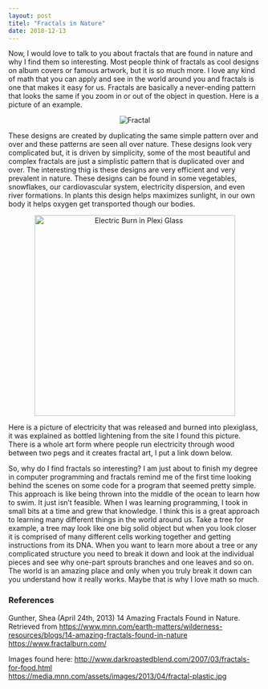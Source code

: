 ```yaml
---
layout: post  
titel: "Fractals in Nature"
date: 2018-12-13
---
```


Now, I would love to talk to you about fractals that are found in nature and why I find them so interesting. Most people think of fractals 
as cool designs on album covers or famous artwork, but it is so much more. I love any kind of math that you can apply and see in the world 
around you and fractals is one that makes it easy for us. Fractals are basically a never-ending pattern that looks the same if you zoom in 
or out of the object in question. Here is a picture of an example.  

<p align="center">
    <img src="{{ site.url }}/images/blog/fractal.jpg" alt="Fractal"/>
</p>

These designs are created by duplicating the same simple pattern over and over and these patterns are seen all over nature. These designs 
look very complicated but, it is driven by simplicity, some of the most beautiful and complex fractals are just a simplistic pattern that 
is duplicated over and over. The interesting thig is these designs are very efficient and very prevalent in nature. These designs can be 
found in some vegetables, snowflakes, our cardiovascular system, electricity dispersion, and even river formations. In plants this design 
helps maximizes sunlight, in our own body it helps oxygen get transported though our bodies.  

<p align="center">
    <img src="{{ site.url }}/images/blog/electric.jpg" alt="Electric Burn in Plexi Glass" style="width:400px;height:400px;"/>
</p>

Here is a picture of electricity that was released and burned into plexiglass, it was explained as bottled lightening from the site I found 
this picture. There is a whole art form where people run electricity through wood between two pegs and it creates fractal art, I put a link down below.  

So, why do I find fractals so interesting? I am just about to finish my degree in computer programming and fractals remind me of the first 
time looking behind the scenes on some code for a program that seemed pretty simple. This approach is like being thrown into the middle of 
the ocean to learn how to swim. It just isn’t feasible. When I was learning programming, I took in small bits at a time and grew that 
knowledge. I think this is a great approach to learning many different things in the world around us. Take a tree for example, a tree may 
look like one big solid object but when you look closer it is comprised of many different cells working together and getting instructions 
from its DNA. When you want to learn more about a tree or any complicated structure you need to break it down and look at the individual 
pieces and see why one-part sprouts branches and one leaves and so on. The world is an amazing place and only when you truly break it down 
can you understand how it really works. Maybe that is why I love math so much.  

### References  
Gunther, Shea (April 24th, 2013) 14 Amazing Fractals Found in Nature. Retrieved from https://www.mnn.com/earth-matters/wilderness-resources/blogs/14-amazing-fractals-found-in-nature  
https://www.fractalburn.com/  

Images found here:
http://www.darkroastedblend.com/2007/03/fractals-for-food.html  
https://media.mnn.com/assets/images/2013/04/fractal-plastic.jpg  
